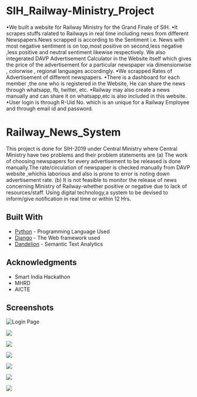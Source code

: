 # SIH_Railway-Ministry_Project
•We built a website for Railway Ministry for the Grand Finale of SIH. 
•It scrapes stuffs ralated to Railways in real time including news from different Newspapers.News scrapped is according to the Sentiment i.e. News with most negative sentiment is on top,most positive on second,less negative ,less positive and neutral sentiment likewise respectively.
We also integerated DAVP Advertisement Calculator in the Website itself which gives the price of the advertisement for a particular newspaper via dimensionwise , colorwise , regional languages accordingly.
•We scrapped Rates of Advertisement of different newspapers.
•There is a dashboard for each member ,the one who is registered in the Website, He can share the news through whatsapp, fb, twitter, etc. 
•Railway may also create a news manually and can share it on whatsapp,etc is also included in this website.
•User login is through R-Uid No. which is an unique for a Railway Employee and through email id and password.

# Railway_News_System

This project is done for SIH-2019 under Central Ministry where Central Ministry have two problems and their problem statements are
    (a) The work of choosing newspapers for every advertisement to be released is done manually.The rate/circulation of newspaper is checked manually from DAVP website ,whichis laborious and also is prone to error is noting down advertisement rate.
    (b) It is not feasible to monitor the release of news concerning Ministry of Railway-whether positive or negative due to lack of resources/staff. Using digital technology,a system to be devised to inform/give notification in real time or within 12 Hrs.

## Built With

* [Python](https://www.python.org/) - Programming Language Used
* [Django](https://www.djangoproject.com/) - The Web framework used
* [Dandelion](https://dandelion.eu/) -  Semantic Text Analytics 


## Acknowledgments

* Smart India Hackathon 
* MHRD
* AICTE

## Screenshots

![Login Page](https://user-images.githubusercontent.com/29943381/55633462-0cc16a00-57da-11e9-92da-7e17f5f5c692.png)

![](https://user-images.githubusercontent.com/29943381/55633838-d506f200-57da-11e9-918c-111d968fc8d0.png)

![](https://user-images.githubusercontent.com/29943381/55634315-dedd2500-57db-11e9-9b3f-fb0b69f08aa4.png)

![](https://user-images.githubusercontent.com/29943381/55634446-2bc0fb80-57dc-11e9-8448-8070537c41bd.png)

![](https://user-images.githubusercontent.com/29943381/55634597-7478b480-57dc-11e9-994c-e3459bb35b75.png)

![](https://user-images.githubusercontent.com/29943381/55634841-ed780c00-57dc-11e9-901c-07545ff2518b.png)

![](https://user-images.githubusercontent.com/29943381/55635028-5d869200-57dd-11e9-9d27-b4da888fbd4c.png)
